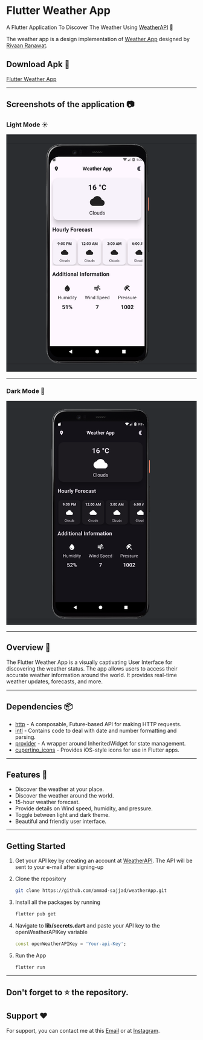 # Flutter Weather App

A Flutter Application To Discover The Weather Using [WeatherAPI](https://openweathermap.org/api) 🚀<br>

The weather app is a design implementation of [Weather App](https://youtu.be/CzRQ9mnmh44?si=9ewo3LMP3R5WlqQk) designed by [Rivaan Ranawat](https://github.com/RivaanRanawat).


## Download Apk 🎥
[Flutter Weather App ](https://github.com/ammad-sajjad/weatherApp/releases/download/v1.0/weather-app-release.apk)

---

## Screenshots of the application 📷

### Light Mode ☀

![LightMode](https://github.com/ammad-sajjad/weatherApp/blob/804b276f7ffc235b0cb47d6c321fd7f562425133/Screenshots/Light%20mode.png)

---
### Dark Mode 🌙

![DarkMode](https://github.com/ammad-sajjad/weatherApp/blob/804b276f7ffc235b0cb47d6c321fd7f562425133/Screenshots/Dark%20mode.png)

---

## Overview 📙
The Flutter Weather App is a visually captivating User Interface for discovering the weather status. The app allows users to access their accurate weather information around the world. It provides real-time weather updates, forecasts, and more.

---

## Dependencies 📦️  

- [http](https://pub.dev/packages/http) - A composable, Future-based API for making HTTP requests.  
- [intl](https://pub.dev/packages/intl) - Contains code to deal with date and number formatting and parsing.  
- [provider](https://pub.dev/packages/provider) - A wrapper around InheritedWidget for state management.  
- [cupertino_icons](https://pub.dev/packages/cupertino_icons) - Provides iOS-style icons for use in Flutter apps.  

---

## Features 🌟

- Discover the weather at your place.
- Discover the weather around the world.
- 15-hour weather forecast.
- Provide details on Wind speed, humidity, and pressure.
- Toggle between light and dark theme.
- Beautiful and friendly user interface.

---

## Getting Started
1. Get your API key by creating an account at [WeatherAPI](https://openweathermap.org/api). The API will be sent to your e-mail after signing-up
2. Clone the repository

   ```sh
   git clone https://github.com/ammad-sajjad/weatherApp.git         
   ```
3. Install all the packages by running
   ```sh
   flutter pub get
   ```
4. Navigate to **lib/secrets.dart** and paste your API key to the openWeatherAPIKey variable
   ```dart
   const openWeatherAPIKey = 'Your-api-Key';
   ```
5. Run the App
   ```dart
   flutter run
   ```
---

## Don't forget to :star: the repository.

## Support ❤️
For support, you can contact me at this [Email](ammadsajjad40@gmail.com) or at [Instagram](https://www.instagram.com/ammad__sajjad_/).
